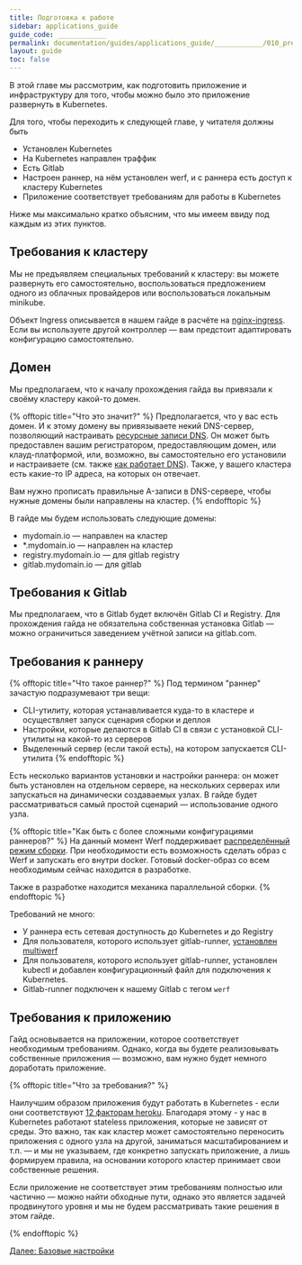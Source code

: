```yaml
---
title: Подготовка к работе
sidebar: applications_guide
guide_code: ____________
permalink: documentation/guides/applications_guide/____________/010_preparing.html
layout: guide
toc: false
---
```

В этой главе мы рассмотрим, как подготовить приложение и инфраструктуру для того, чтобы можно было это приложение развернуть в Kubernetes.

Для того, чтобы переходить к следующей главе, у читателя должны быть

- Установлен Kubernetes
- На Kubernetes направлен траффик
- Есть Gitlab
- Настроен раннер, на нём установлен werf, и с раннера есть доступ к кластеру Kubernetes
- Приложение соответствует требованиям для работы в Kubernetes

Ниже мы максимально кратко объясним, что мы имеем ввиду под каждым из этих пунктов.

## Требования к кластеру

Мы не предъявляем специальных требований к кластеру: вы можете развернуть его самостоятельно, воспользоваться предложением одного из облачных провайдеров или воспользоваться локальным minikube.

Объект Ingress описывается в нашем гайде в расчёте на [nginx-ingress](https://kubernetes.github.io/ingress-nginx/). Если вы используете другой контроллер — вам предстоит адаптировать конфигурацию самостоятельно.

## Домен

Мы предполагаем, что к началу прохождения гайда вы привязали к своёму кластеру какой-то домен.

{% offtopic title="Что это значит?" %}
Предполагается, что у вас есть домен. И к этому домену вы привязываете некий DNS-сервер, позволяющий настраивать [ресурсные записи DNS](https://ru.wikipedia.org/wiki/%D0%A2%D0%B8%D0%BF%D1%8B_%D1%80%D0%B5%D1%81%D1%83%D1%80%D1%81%D0%BD%D1%8B%D1%85_%D0%B7%D0%B0%D0%BF%D0%B8%D1%81%D0%B5%D0%B9_DNS). Он может быть предоставлен вашим регистратором, предоставляющим домен, или клауд-платформой, или, возможно, вы самостоятельно его установили и настраиваете (см. также [как работает DNS](https://firstwiki.ru/index.php/%D0%9A%D0%B0%D0%BA_%D1%80%D0%B0%D0%B1%D0%BE%D1%82%D0%B0%D0%B5%D1%82_DNS)).
Также, у вашего кластера есть какие-то IP адреса, на которых он отвечает.

Вам нужно прописать правильные A-записи в DNS-сервере, чтобы нужные домены были направлены на кластер.
{% endofftopic %}

В гайде мы будем использовать следующие домены:

- mydomain.io — направлен на кластер
- *.mydomain.io — направлен на кластер
- registry.mydomain.io — для gitlab registry
- gitlab.mydomain.io — для gitlab

## Требования к Gitlab

Мы предполагаем, что в Gitlab будет включён Gitlab CI и Registry.
Для прохождения гайда не обязательна собственная установка Gitlab — можно ограничиться заведением учётной записи на gitlab.com.

## Требования к раннеру

{% offtopic title="Что такое раннер?" %}
Под термином "раннер" зачастую подразумевают три вещи:

- CLI-утилиту, которая устанавливается куда-то в кластере и осуществляет запуск сценария сборки и деплоя
- Настройки, которые делаются в Gitlab CI в связи с установкой CLI-утилиты на какой-то из серверов
- Выделенный сервер (если такой есть), на котором запускается CLI-утилита
{% endofftopic %}

Есть несколько вариантов установки и настройки раннера: он может быть установлен на отдельном сервере, на нескольких серверах или запускаться на динамически создаваемых узлах. В гайде будет рассматриваться самый простой сценарий — использование одного узла.

{% offtopic title="Как быть с более сложными конфигурациями раннеров?" %}
На данный момент Werf поддерживает [распределённый режим сборки](https://ru.werf.io/documentation/guides/switch_to_distributed_mode.html).
При необходимости есть возможность сделать образ с Werf и запускать его внутри docker. Готовый docker-образ со всем необходимым сейчас находится в разработке. 

Также в разработке находится механика параллельной сборки.
{% endofftopic %}

Требований не много:

*   У раннера есть сетевая доступность до Kubernetes и до Registry
*   Для пользователя, которого использует gitlab-runner, [установлен multiwerf](https://ru.werf.io/documentation/guides/installation.html#installing-multiwerf)
*   Для пользователя, которого использует gitlab-runner, установлен kubectl и добавлен конфигурационный файл для подключения к Kubernetes.
*   Gitlab-runner подключен к нашему Gitlab с тегом `werf`

## Требования к приложению

Гайд основывается на приложении, которое соответствует необходимым требованиям. Однако, когда вы будете реализовывать собственные приложения — возможно, вам нужно будет немного доработать приложение.

{% offtopic title="Что за требования?" %}

Наилучшим образом приложения будут работать в Kubernetes - если они соответствуют [12 факторам heroku](https://12factor.net/). Благодаря этому - у нас в Kubernetes работают stateless приложения, которые не зависят от среды. Это важно, так как кластер может самостоятельно переносить приложения с одного узла на другой, заниматься масштабированием и т.п. — и мы не указываем, где конкретно запускать приложение, а лишь формируем правила, на основании которого кластер принимает свои собственные решения.

Если приложение не соответствует этим требованиям полностью или частично — можно найти обходные пути, однако это является задачей продвинутого уровня и мы не будем рассматривать такие решения в этом гайде.

{% endofftopic %}

<div>
    <a href="020_basic.html" class="nav-btn">Далее: Базовые настройки</a>
</div>
